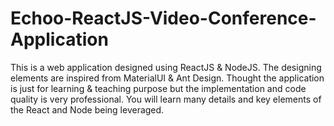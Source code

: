 # Echoo-ReactJS-Video-Conference-Application
This is a web application designed using ReactJS &amp; NodeJS. The designing elements are inspired from MaterialUI &amp; Ant Design. Thought the application is just for learning &amp; teaching purpose but the implementation and code quality is very professional. You will learn many details and key elements of the React and Node being leveraged.

